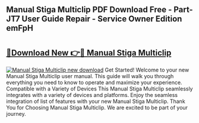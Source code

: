 ## Manual Stiga Multiclip PDF Download Free - Part-JT7 User Guide Repair - Service Owner Edition emFpH

# <h2><a href="http://bc65505.oget.top/?id=Manual+Stiga+Multiclip">🔗Download New 👉🔴 Manual Stiga Multiclip</a></h2>

[![Manual Stiga Multiclip new download](https://i.imgur.com/5g1atiW.png)](http://bc65505.oget.top/?id=Manual+Stiga+Multiclip)
Get Started! Welcome to your new Manual Stiga Multiclip user manual. This guide will walk you through everything you need to know to operate and maximize your experience. Compatible with a Variety of Devices This Manual Stiga Multiclip seamlessly integrates with a variety of devices and platforms. Enjoy the seamless integration of list of features with your new Manual Stiga Multiclip. Thank You for Choosing Manual Stiga Multiclip. We are excited to be part of your journey.
